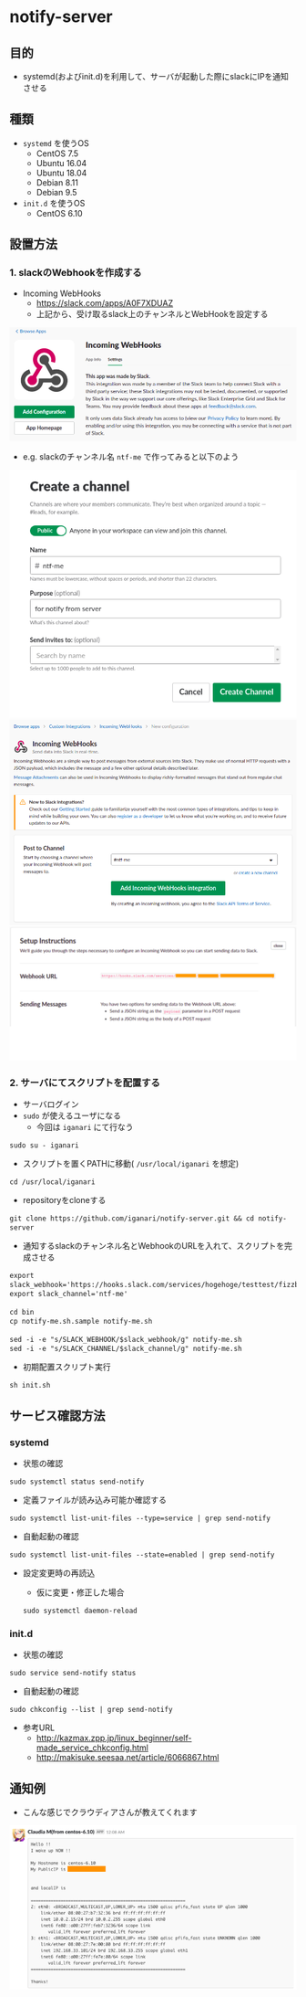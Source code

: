 # notify-server

## 目的

+ systemd(およびinit.d)を利用して、サーバが起動した際にslackにIPを通知させる

## 種類

+ `systemd` を使うOS
    + CentOS 7.5
    + Ubuntu 16.04
    + Ubuntu 18.04
    + Debian 8.11
    + Debian 9.5
+ `init.d` を使うOS
    + CentOS 6.10

## 設置方法

### 1. slackのWebhookを作成する


+ Incoming WebHooks
    + https://slack.com/apps/A0F7XDUAZ
    + 上記から、受け取るslack上のチャンネルとWebHookを設定する


![](./images/01-incoming-webhooks.png)


+ e.g. slackのチャンネル名 `ntf-me` で作ってみると以下のよう


![](./images/02-create-channel.png)
![](./images/03-create-webhook.png)
![](./images/04-result-webhook.png)

### 2. サーバにてスクリプトを配置する

+ サーバログイン
+ `sudo` が使えるユーザになる
   + 今回は `iganari` にて行なう

```
sudo su - iganari
```

+ スクリプトを置くPATHに移動( `/usr/local/iganari` を想定)

```
cd /usr/local/iganari
```
+ repositoryをcloneする

```
git clone https://github.com/iganari/notify-server.git && cd notify-server
```

+ 通知するslackのチャンネル名とWebhookのURLを入れて、スクリプトを完成させる

```
export slack_webhook='https://hooks.slack.com/services/hogehoge/testtest/fizzbuzz'
export slack_channel='ntf-me'

cd bin
cp notify-me.sh.sample notify-me.sh

sed -i -e "s/SLACK_WEBHOOK/$slack_webhook/g" notify-me.sh
sed -i -e "s/SLACK_CHANNEL/$slack_channel/g" notify-me.sh
```


+  初期配置スクリプト実行  

```
sh init.sh
```

## サービス確認方法

### systemd

+ 状態の確認

```
sudo systemctl status send-notify
```

+ 定義ファイルが読み込み可能か確認する

```
sudo systemctl list-unit-files --type=service | grep send-notify
```

+ 自動起動の確認

```
sudo systemctl list-unit-files --state=enabled | grep send-notify
```

+ 設定変更時の再読込
    + 仮に変更・修正した場合

    ```
    sudo systemctl daemon-reload
    ```

### init.d

+ 状態の確認

```
sudo service send-notify status
```

+ 自動起動の確認

```
sudo chkconfig --list | grep send-notify
```

+ 参考URL
    + http://kazmax.zpp.jp/linux_beginner/self-made_service_chkconfig.html
    + http://makisuke.seesaa.net/article/6066867.html

## 通知例

+ こんな感じでクラウディアさんが教えてくれます

![](./images/05-result-slack.png)